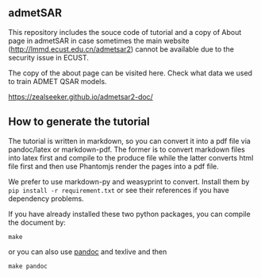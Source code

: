 ## admetSAR

This repository includes the souce code of tutorial and a copy of About page in admetSAR in case sometimes the main website (http://lmmd.ecust.edu.cn/admetsar2) cannot be available due to the security issue in ECUST.

The copy of the about page can be visited here. Check what data we used to train ADMET QSAR models. 

https://zealseeker.github.io/admetsar2-doc/

## How to generate the tutorial

The tutorial is written in markdown, so you can convert it into a pdf file via pandoc/latex or markdown-pdf. The former is to convert markdown files into latex first and compile to the produce file while the latter converts html file first and then use Phantomjs render the pages into a pdf file.

We prefer to use markdown-py and weasyprint to convert. Install them by `pip install -r requirement.txt` or see their references if you have dependency problems.

If you have already installed these two python packages, you can compile the document by:

```
make
```

or you can also use [pandoc](https://pandoc.org/) and texlive and then 
```
make pandoc
```
